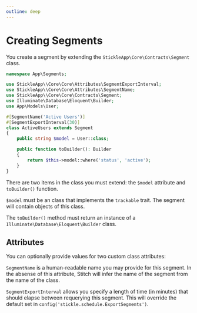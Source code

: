 ```yaml
---
outline: deep
---
```


# Creating Segments

You create a segment by extending the `StickleApp\Core\Contracts\Segment` class.

```php
namespace App\Segments;

use StickleApp\\Core\Core\Attributes\SegmentExportInterval;
use StickleApp\\Core\Core\Attributes\SegmentName;
use StickleApp\\Core\Core\Contracts\Segment;
use Illuminate\Database\Eloquent\Builder;
use App\Models\User;

#[SegmentName('Active Users')]
#[SegmentExportInterval(30)]
class ActiveUsers extends Segment
{
    public string $model = User::class;

    public function toBuilder(): Builder
    {
        return $this->model::where('status', 'active');
    }
}
```

There are two items in the class you must extend: the `$model` attribute and `toBuilder()` function.

`$model` must be an class that implements the `trackable` trait. The segment will contain objects of this class.

The `toBuilder()` method must return an instance of a `Illuminate\Database\Eloquent\Builder` class.

## Attributes

You can optionally provide values for two custom class attributes:

`SegmentName` is a human-readable name you may provide for this segment. In the absense of this attribute, Stitch will infer the name of the segment from the name of the class.

`SegmentExportInterval` allows you specify a length of time (in minutes) that should elapse between requerying this segment. This will override the default set in `config('stickle.schedule.ExportSegments')`.
